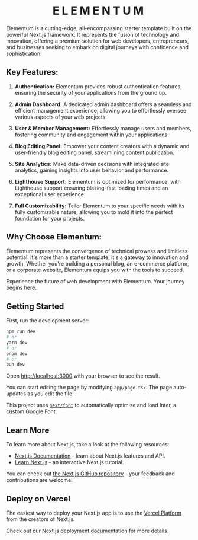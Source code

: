<h1 align="center" style="font-weight: bold; letter-spacing: 0.2em;font-size: 2.2em;">ELEMENTUM</h1>

Elementum is a cutting-edge, all-encompassing starter template built on the powerful Next.js framework. It represents the fusion of technology and innovation, offering a premium solution for web developers, entrepreneurs, and businesses seeking to embark on digital journeys with confidence and sophistication.

## Key Features:

1. **Authentication:** Elementum provides robust authentication features, ensuring the security of your applications from the ground up.

2. **Admin Dashboard:** A dedicated admin dashboard offers a seamless and efficient management experience, allowing you to effortlessly oversee various aspects of your web projects.

3. **User & Member Management:** Effortlessly manage users and members, fostering community and engagement within your applications.

4. **Blog Editing Panel:** Empower your content creators with a dynamic and user-friendly blog editing panel, streamlining content publication.

5. **Site Analytics:** Make data-driven decisions with integrated site analytics, gaining insights into user behavior and performance.

6. **Lighthouse Support:** Elementum is optimized for performance, with Lighthouse support ensuring blazing-fast loading times and an exceptional user experience.

7. **Full Customizability:** Tailor Elementum to your specific needs with its fully customizable nature, allowing you to mold it into the perfect foundation for your projects.

## Why Choose Elementum:

Elementum represents the convergence of technical prowess and limitless potential. It's more than a starter template; it's a gateway to innovation and growth. Whether you're building a personal blog, an e-commerce platform, or a corporate website, Elementum equips you with the tools to succeed.

Experience the future of web development with Elementum. Your journey begins here.

## Getting Started

First, run the development server:

```bash
npm run dev
# or
yarn dev
# or
pnpm dev
# or
bun dev
```

Open [http://localhost:3000](http://localhost:3000) with your browser to see the result.

You can start editing the page by modifying `app/page.tsx`. The page auto-updates as you edit the file.

This project uses [`next/font`](https://nextjs.org/docs/basic-features/font-optimization) to automatically optimize and load Inter, a custom Google Font.

## Learn More

To learn more about Next.js, take a look at the following resources:

- [Next.js Documentation](https://nextjs.org/docs) - learn about Next.js features and API.
- [Learn Next.js](https://nextjs.org/learn) - an interactive Next.js tutorial.

You can check out [the Next.js GitHub repository](https://github.com/vercel/next.js/) - your feedback and contributions are welcome!

## Deploy on Vercel

The easiest way to deploy your Next.js app is to use the [Vercel Platform](https://vercel.com/new?utm_medium=default-template&filter=next.js&utm_source=create-next-app&utm_campaign=create-next-app-readme) from the creators of Next.js.

Check out our [Next.js deployment documentation](https://nextjs.org/docs/deployment) for more details.
